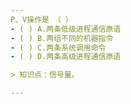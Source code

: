 ```yaml
---
P、V操作是 （ ）
- ( ) A.两条低级进程通信原语 
- ( ) B.两组不同的机器指令 
- ( ) C.两条系统调用命令 
- ( ) D.两条高级进程通信原语

> 知识点：信号量。

---
```

